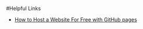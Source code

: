 #Helpful Links
- [How to Host a Website For Free with GitHub pages](https://www.youtube.com/watch?v=azF1SM_hA-M)

